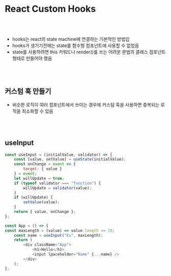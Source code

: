 # React Custom Hooks


<br>
<br>


* hooks는 react의 state machine에 연결하는 기본적인 방법임
* hooks가 생기기전에는 state를 함수형 컴포넌트에 사용할 수 없었음
* state를 사용하려면 this 키워드나 render()를 쓰는 어려운 문법의 클래스 컴포넌트 형태로 만들어야 했음

<br>
<br>


## 커스텀 훅 만들기
* 비슷한 로직이 여러 컴포넌트에서 쓰이는 경우에 커스텀 훅을 사용하면 중복되는 로직을 최소화할 수 있음


<br>
<br>


## useInput
```javascript
const useInput = (initialValue, validator) => {
    const [value, setValue] = useState(initialValue);
    const onChange = event => {
	    target: { value }
    } = event;
    let willUpdate = true;
    if (typeof validator === "function") {
    	willUpdate = validator(value);
    }
    if (willUpdate) {
    	setValue(value);
    }
    return { value, onChange };
};

const App = () => {
const maxLength = (value) => value.length <= 10;
    const name = useInput("Ex", maxLength);
    return (
    	<div className="App">
    		<h1>Hello</h1>
    		<input lpaceholder="Name" {...name} />
    	</div>
    );
};
```
